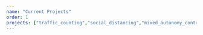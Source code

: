 ```yaml
---
name: "Current Projects"
order: 1
projects: ["traffic_counting","social_distancing","mixed_autonomy_control", "rail_eta", "rail_dispatch", "scooter_parking", "veh_traj_track", "pacc","param_id", "radar_param_est", mix_traffic_est", "tensor_outlier", "AoT_cleaning","can_coach"]
---
```

